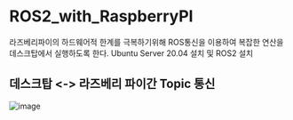 # ROS2_with_RaspberryPI

라즈베리파이의 하드웨어적 한계를 극복하기위해 ROS통신을 이용하여 복잡한 연산을 데스크탑에서 실행하도록 한다.
Ubuntu Server 20.04 설치 및 ROS2 설치

## 데스크탑 <-> 라즈베리 파이간 Topic 통신
![image](https://user-images.githubusercontent.com/80799025/189473484-649adf2d-2f66-40dc-bb62-135cd196317a.png)
